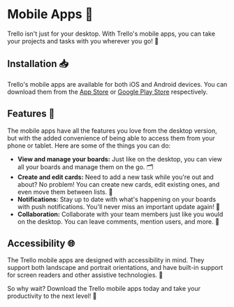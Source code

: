 # Mobile Apps 📱

Trello isn't just for your desktop. With Trello's mobile apps, you can take your projects and tasks with you wherever you go! 🚀

## Installation 📥

Trello's mobile apps are available for both iOS and Android devices. You can download them from the [App Store](https://apps.apple.com/app/apple-store/id461504587) or [Google Play Store](https://play.google.com/store/apps/details?id=com.trello) respectively.

## Features 🌟

The mobile apps have all the features you love from the desktop version, but with the added convenience of being able to access them from your phone or tablet. Here are some of the things you can do:

- **View and manage your boards:** Just like on the desktop, you can view all your boards and manage them on the go. 🗂️
- **Create and edit cards:** Need to add a new task while you're out and about? No problem! You can create new cards, edit existing ones, and even move them between lists. 📝
- **Notifications:** Stay up to date with what's happening on your boards with push notifications. You'll never miss an important update again! 🔔
- **Collaboration:** Collaborate with your team members just like you would on the desktop. You can leave comments, mention users, and more. 🤝

## Accessibility 🌐

The Trello mobile apps are designed with accessibility in mind. They support both landscape and portrait orientations, and have built-in support for screen readers and other assistive technologies. 🌈

So why wait? Download the Trello mobile apps today and take your productivity to the next level! 🚀